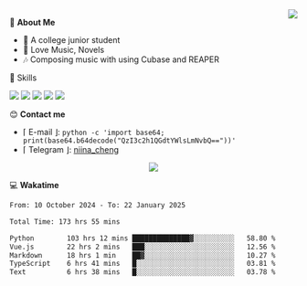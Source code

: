 <a href="#">
    <img align="right" src="https://github-readme-stats-tau-lilac-25.vercel.app/api?username=irorange27&count_private=true&show_icons=true&theme=transparent" />
</a>

💭 **About Me**

- 🏫 A college junior student
- 🍕 Love Music, Novels
- 🎶 Composing music with using Cubase and REAPER


🚀 Skills

![](https://img.shields.io/badge/-python-3e74a2?style=for-the-badge&logo=Python&logoColor=fff
)
![](https://img.shields.io/badge/-javascript-f0db4f?style=for-the-badge&logo=JavaScript&logoColor=fff
)
![](https://img.shields.io/badge/-vue3-41b883?style=for-the-badge&logo=Vue.js&logoColor=fff
)
![](https://img.shields.io/badge/-docker-2496ed?style=for-the-badge&logo=Docker&logoColor=fff
)
![](https://img.shields.io/badge/-linux-000000?style=for-the-badge&logo=Linux&logoColor=fff&color=000
)

😊 **Contact me**

- ⌈ E-mail ⌋: `python -c 'import base64; print(base64.b64decode("QzI3c2h1QGdtYWlsLmNvbQ=="))'`
- ⌈ Telegram ⌋: [niina_cheng](https://t.me/niina_cheng)

</p>
    <p align="center">
    <img src="https://profile-counter.glitch.me/{irorange27}/count.svg" />
</p>

💻 **Wakatime**

<!--START_SECTION:waka-->

```txt
From: 10 October 2024 - To: 22 January 2025

Total Time: 173 hrs 55 mins

Python        103 hrs 12 mins ██████████████▓░░░░░░░░░░   58.80 %
Vue.js        22 hrs 2 mins   ███░░░░░░░░░░░░░░░░░░░░░░   12.56 %
Markdown      18 hrs 1 min    ██▓░░░░░░░░░░░░░░░░░░░░░░   10.27 %
TypeScript    6 hrs 41 mins   █░░░░░░░░░░░░░░░░░░░░░░░░   03.81 %
Text          6 hrs 38 mins   █░░░░░░░░░░░░░░░░░░░░░░░░   03.78 %
```

<!--END_SECTION:waka-->
